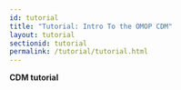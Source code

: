 ```yaml
---
id: tutorial
title: "Tutorial: Intro To the OMOP CDM"
layout: tutorial
sectionid: tutorial
permalink: /tutorial/tutorial.html
---
```


**CDM tutorial**
